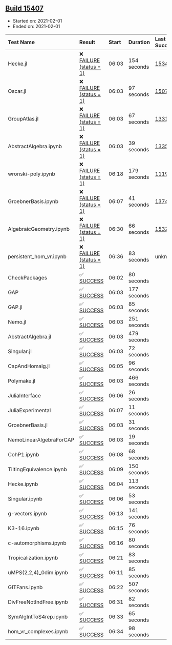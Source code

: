 ## [Build 15407](https://oscarci.mathematik.uni-kl.de/job/oscar/15407/)

* Started on: 2021-02-01
* Ended on: 2021-02-01

| Test Name    | Result | Start | Duration | Last Success | First Failure |
|:-------------|:-------|:------|:---------|:-------------|:--------------|
| Hecke.jl | ❌ [FAILURE (status = 1)](https://oscarci.mathematik.uni-kl.de/job/oscar/15407/artifact/logs/build-15407/Hecke.jl.log) | 06:03 | 154 seconds | [15344](https://oscarci.mathematik.uni-kl.de/job/oscar/15344/) | [15348](https://oscarci.mathematik.uni-kl.de/job/oscar/15348/) |
| Oscar.jl | ❌ [FAILURE (status = 1)](https://oscarci.mathematik.uni-kl.de/job/oscar/15407/artifact/logs/build-15407/Oscar.jl.log) | 06:03 | 97 seconds | [15079](https://oscarci.mathematik.uni-kl.de/job/oscar/15079/) | [15080](https://oscarci.mathematik.uni-kl.de/job/oscar/15080/) |
| GroupAtlas.jl | ❌ [FAILURE (status = 1)](https://oscarci.mathematik.uni-kl.de/job/oscar/15407/artifact/logs/build-15407/GroupAtlas.jl.log) | 06:03 | 67 seconds | [13311](https://oscarci.mathematik.uni-kl.de/job/oscar/13311/) | [13312](https://oscarci.mathematik.uni-kl.de/job/oscar/13312/) |
| AbstractAlgebra.ipynb | ❌ [FAILURE (status = 1)](https://oscarci.mathematik.uni-kl.de/job/oscar/15407/artifact/logs/build-15407/AbstractAlgebra.ipynb.log) | 06:03 | 39 seconds | [13355](https://oscarci.mathematik.uni-kl.de/job/oscar/13355/) | [13356](https://oscarci.mathematik.uni-kl.de/job/oscar/13356/) |
| wronski-poly.ipynb | ❌ [FAILURE (status = 1)](https://oscarci.mathematik.uni-kl.de/job/oscar/15407/artifact/logs/build-15407/wronski-poly.ipynb.log) | 06:18 | 179 seconds | [11192](https://oscarci.mathematik.uni-kl.de/job/oscar/11192/) | [11193](https://oscarci.mathematik.uni-kl.de/job/oscar/11193/) |
| GroebnerBasis.ipynb | ❌ [FAILURE (status = 1)](https://oscarci.mathematik.uni-kl.de/job/oscar/15407/artifact/logs/build-15407/GroebnerBasis.ipynb.log) | 06:07 | 41 seconds | [13748](https://oscarci.mathematik.uni-kl.de/job/oscar/13748/) | [13749](https://oscarci.mathematik.uni-kl.de/job/oscar/13749/) |
| AlgebraicGeometry.ipynb | ❌ [FAILURE (status = 1)](https://oscarci.mathematik.uni-kl.de/job/oscar/15407/artifact/logs/build-15407/AlgebraicGeometry.ipynb.log) | 06:30 | 66 seconds | [15322](https://oscarci.mathematik.uni-kl.de/job/oscar/15322/) | [15323](https://oscarci.mathematik.uni-kl.de/job/oscar/15323/) |
| persistent_hom_vr.ipynb | ❌ [FAILURE (status = 1)](https://oscarci.mathematik.uni-kl.de/job/oscar/15407/artifact/logs/build-15407/persistent_hom_vr.ipynb.log) | 06:36 | 83 seconds | unknown | unknown |
| CheckPackages | ✅ [SUCCESS](https://oscarci.mathematik.uni-kl.de/job/oscar/15407/artifact/logs/build-15407/CheckPackages.log) | 06:02 | 80 seconds |  |  |
| GAP | ✅ [SUCCESS](https://oscarci.mathematik.uni-kl.de/job/oscar/15407/artifact/logs/build-15407/GAP.log) | 06:03 | 177 seconds |  |  |
| GAP.jl | ✅ [SUCCESS](https://oscarci.mathematik.uni-kl.de/job/oscar/15407/artifact/logs/build-15407/GAP.jl.log) | 06:03 | 85 seconds |  |  |
| Nemo.jl | ✅ [SUCCESS](https://oscarci.mathematik.uni-kl.de/job/oscar/15407/artifact/logs/build-15407/Nemo.jl.log) | 06:03 | 251 seconds |  |  |
| AbstractAlgebra.jl | ✅ [SUCCESS](https://oscarci.mathematik.uni-kl.de/job/oscar/15407/artifact/logs/build-15407/AbstractAlgebra.jl.log) | 06:03 | 479 seconds |  |  |
| Singular.jl | ✅ [SUCCESS](https://oscarci.mathematik.uni-kl.de/job/oscar/15407/artifact/logs/build-15407/Singular.jl.log) | 06:03 | 72 seconds |  |  |
| CapAndHomalg.jl | ✅ [SUCCESS](https://oscarci.mathematik.uni-kl.de/job/oscar/15407/artifact/logs/build-15407/CapAndHomalg.jl.log) | 06:05 | 96 seconds |  |  |
| Polymake.jl | ✅ [SUCCESS](https://oscarci.mathematik.uni-kl.de/job/oscar/15407/artifact/logs/build-15407/Polymake.jl.log) | 06:03 | 466 seconds |  |  |
| JuliaInterface | ✅ [SUCCESS](https://oscarci.mathematik.uni-kl.de/job/oscar/15407/artifact/logs/build-15407/JuliaInterface.log) | 06:06 | 26 seconds |  |  |
| JuliaExperimental | ✅ [SUCCESS](https://oscarci.mathematik.uni-kl.de/job/oscar/15407/artifact/logs/build-15407/JuliaExperimental.log) | 06:07 | 11 seconds |  |  |
| GroebnerBasis.jl | ✅ [SUCCESS](https://oscarci.mathematik.uni-kl.de/job/oscar/15407/artifact/logs/build-15407/GroebnerBasis.jl.log) | 06:03 | 31 seconds |  |  |
| NemoLinearAlgebraForCAP | ✅ [SUCCESS](https://oscarci.mathematik.uni-kl.de/job/oscar/15407/artifact/logs/build-15407/NemoLinearAlgebraForCAP.log) | 06:03 | 19 seconds |  |  |
| CohP1.ipynb | ✅ [SUCCESS](https://oscarci.mathematik.uni-kl.de/job/oscar/15407/artifact/logs/build-15407/CohP1.ipynb.log) | 06:08 | 68 seconds |  |  |
| TiltingEquivalence.ipynb | ✅ [SUCCESS](https://oscarci.mathematik.uni-kl.de/job/oscar/15407/artifact/logs/build-15407/TiltingEquivalence.ipynb.log) | 06:09 | 150 seconds |  |  |
| Hecke.ipynb | ✅ [SUCCESS](https://oscarci.mathematik.uni-kl.de/job/oscar/15407/artifact/logs/build-15407/Hecke.ipynb.log) | 06:04 | 113 seconds |  |  |
| Singular.ipynb | ✅ [SUCCESS](https://oscarci.mathematik.uni-kl.de/job/oscar/15407/artifact/logs/build-15407/Singular.ipynb.log) | 06:06 | 53 seconds |  |  |
| g-vectors.ipynb | ✅ [SUCCESS](https://oscarci.mathematik.uni-kl.de/job/oscar/15407/artifact/logs/build-15407/g-vectors.ipynb.log) | 06:13 | 141 seconds |  |  |
| K3-16.ipynb | ✅ [SUCCESS](https://oscarci.mathematik.uni-kl.de/job/oscar/15407/artifact/logs/build-15407/K3-16.ipynb.log) | 06:15 | 76 seconds |  |  |
| c-automorphisms.ipynb | ✅ [SUCCESS](https://oscarci.mathematik.uni-kl.de/job/oscar/15407/artifact/logs/build-15407/c-automorphisms.ipynb.log) | 06:16 | 80 seconds |  |  |
| Tropicalization.ipynb | ✅ [SUCCESS](https://oscarci.mathematik.uni-kl.de/job/oscar/15407/artifact/logs/build-15407/Tropicalization.ipynb.log) | 06:21 | 83 seconds |  |  |
| uMPS(2,2,4)_0dim.ipynb | ✅ [SUCCESS](https://oscarci.mathematik.uni-kl.de/job/oscar/15407/artifact/logs/build-15407/uMPS-2-2-4-_0dim.ipynb.log) | 06:11 | 85 seconds |  |  |
| GITFans.ipynb | ✅ [SUCCESS](https://oscarci.mathematik.uni-kl.de/job/oscar/15407/artifact/logs/build-15407/GITFans.ipynb.log) | 06:22 | 507 seconds |  |  |
| DivFreeNotIndFree.ipynb | ✅ [SUCCESS](https://oscarci.mathematik.uni-kl.de/job/oscar/15407/artifact/logs/build-15407/DivFreeNotIndFree.ipynb.log) | 06:31 | 82 seconds |  |  |
| SymAlgIntToS4rep.ipynb | ✅ [SUCCESS](https://oscarci.mathematik.uni-kl.de/job/oscar/15407/artifact/logs/build-15407/SymAlgIntToS4rep.ipynb.log) | 06:33 | 65 seconds |  |  |
| hom_vr_complexes.ipynb | ✅ [SUCCESS](https://oscarci.mathematik.uni-kl.de/job/oscar/15407/artifact/logs/build-15407/hom_vr_complexes.ipynb.log) | 06:34 | 98 seconds |  |  |
